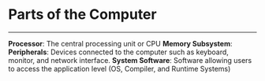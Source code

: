 # Parts of the Computer
____
**Processor**: The central processing unit or CPU
**Memory Subsystem**: 
**Peripherals**: Devices connected to the computer such as keyboard, monitor, and network interface.
**System Software**: Software allowing users to access the application level (OS, Compiler, and Runtime Systems)